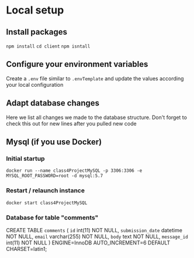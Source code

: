 # Local setup

## Install packages

`npm install`
`cd client`
``npm isntall``

## Configure your environment variables

Create a `.env` file similar to `.envTemplate` and update the values according your local configuration

## Adapt database changes

Here we list all changes we made to the database structure.
Don't forget to check this out for new lines after you pulled new code


## Mysql (if you use Docker)

### Initial startup

`docker run --name class4ProjectMySQL -p 3306:3306 -e MYSQL_ROOT_PASSWORD=root -d mysql:5.7`

### Restart / relaunch instance

`docker start class4ProjectMySQL`

### Database for table "comments"
CREATE TABLE `comments` (
  `id` int(11) NOT NULL,
  `submission_date` datetime NOT NULL,
  `email` varchar(255) NOT NULL,
  `body` text NOT NULL,
  `message_id` int(11) NOT NULL
) ENGINE=InnoDB AUTO_INCREMENT=6 DEFAULT CHARSET=latin1;
